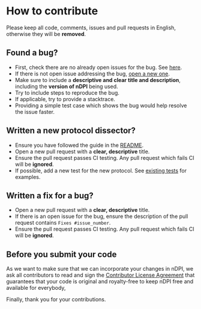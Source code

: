 # How to contribute

Please keep all code, comments, issues and pull requests in English, otherwise they will be **removed**.

## Found a bug?

- First, check there are no already open issues for the bug. See [here](https://github.com/ntop/nDPI/issues).
- If there is not open issue addressing the bug, [open a new one](https://github.com/ntop/nDPI/issues/new).
- Make sure to include a **descriptive and clear title and description**, including the **version of nDPI** being used.
- Try to include steps to reproduce the bug.
- If applicable, try to provide a stacktrace.
- Providing a simple test case which shows the bug would help resolve the issue faster.

## Written a new protocol dissector?

- Ensure you have followed the guide in the [README](https://github.com/ntop/nDPI#how-to-add-a-new-protocol-dissector).
- Open a new pull request with a **clear, descriptive** title.
- Ensure the pull request passes CI testing. Any pull request which fails CI will be **ignored**.
- If possible, add a new test for the new protocol. See [existing tests](https://github.com/ntop/nDPI/tree/dev/tests) for examples.

## Written a fix for a bug?

- Open a new pull request with a **clear, descriptive** title.
- If there is an open issue for the bug, ensure the description of the pull request contains `Fixes #issue_number`.
- Ensure the pull request passes CI testing. Any pull request which fails CI will be **ignored**.

## Before you submit your code

As we want to make sure that we can incorporate your changes in nDPI, we ask all contributors to read and sign the
[Contributor License Agreement](https://github.com/ntop/legal/blob/main/individual-contributor-licence-agreement.md)
that guarantees that your code is original and royalty-free to keep nDPI free and available for everybody,

Finally, thank you for your contributions.
